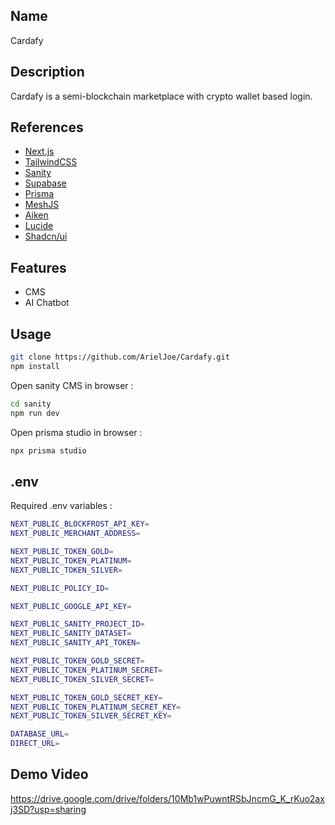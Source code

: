## Name
Cardafy

## Description
Cardafy is a semi-blockchain marketplace with crypto wallet based login.

## References
* [Next.js](https://nextjs.org)
* [TailwindCSS](https://tailwindcss.com/docs/position)
* [Sanity](https://www.sanity.io)
* [Supabase](https://supabase.com)
* [Prisma](https://www.prisma.io)
* [MeshJS](https://meshjs.dev)
* [Aiken](https://aiken-lang.org)
* [Lucide](https://lucide.dev)
* [Shadcn/ui](https://ui.shadcn.com)

## Features
* CMS
* AI Chatbot

## Usage
```bash
git clone https://github.com/ArielJoe/Cardafy.git
npm install
```
Open sanity CMS in browser :
```bash
cd sanity
npm run dev
```
Open prisma studio in browser :
```bash
npx prisma studio
```

## .env
Required .env variables :
```bash
NEXT_PUBLIC_BLOCKFROST_API_KEY=
NEXT_PUBLIC_MERCHANT_ADDRESS=

NEXT_PUBLIC_TOKEN_GOLD=
NEXT_PUBLIC_TOKEN_PLATINUM=
NEXT_PUBLIC_TOKEN_SILVER=

NEXT_PUBLIC_POLICY_ID=

NEXT_PUBLIC_GOOGLE_API_KEY=

NEXT_PUBLIC_SANITY_PROJECT_ID=
NEXT_PUBLIC_SANITY_DATASET=
NEXT_PUBLIC_SANITY_API_TOKEN=

NEXT_PUBLIC_TOKEN_GOLD_SECRET=
NEXT_PUBLIC_TOKEN_PLATINUM_SECRET=
NEXT_PUBLIC_TOKEN_SILVER_SECRET=

NEXT_PUBLIC_TOKEN_GOLD_SECRET_KEY=
NEXT_PUBLIC_TOKEN_PLATINUM_SECRET_KEY=
NEXT_PUBLIC_TOKEN_SILVER_SECRET_KEY=

DATABASE_URL=
DIRECT_URL=
```

## Demo Video
https://drive.google.com/drive/folders/10Mb1wPuwntRSbJncmG_K_rKuo2axj3SD?usp=sharing

